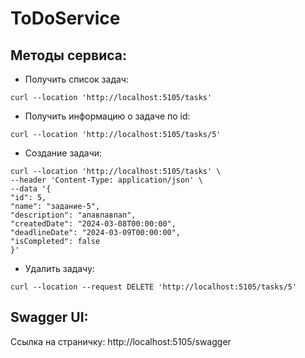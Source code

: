 # ToDoService

## Методы сервиса:
* Получить список задач:
```text
curl --location 'http://localhost:5105/tasks'
```
* Получить информацию о задаче по id:
```text
curl --location 'http://localhost:5105/tasks/5'
```
* Создание задачи:
```text
curl --location 'http://localhost:5105/tasks' \
--header 'Content-Type: application/json' \
--data '{
"id": 5,
"name": "задание-5",
"description": "апавпавпап",
"createdDate": "2024-03-08T00:00:00",
"deadlineDate": "2024-03-09T00:00:00",
"isCompleted": false
}'
```
* Удалить задачу:
```text
curl --location --request DELETE 'http://localhost:5105/tasks/5'
```

## Swagger UI:
Ссылка на страничку: http://localhost:5105/swagger